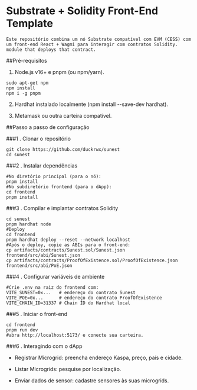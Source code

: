 # Substrate + Solidity Front-End Template

	Este repositório combina um nó Substrate compatível com EVM (CESS) com um front-end React + Wagmi para interagir com contratos Solidity. module that deploys that contract.

##Pré-requisitos

 1.	Node.js v16+ e pnpm (ou npm/yarn).
 ```shel
sudo apt-get npm
npm install
npm i -g pnpm
 ```

 2.	Hardhat instalado localmente (npm install --save-dev hardhat).

 3.	Metamask ou outra carteira compatível.

##Passo a passo de configuração

###1 . Clonar o repositório
```shell
git clone https://github.com/duckrwx/sunest
cd sunest
```

###2 . Instalar dependências
```shell
#No diretório principal (para o nó):
pnpm install
#No subdiretório frontend (para o dApp):
cd frontend
pnpm install
```

###3 . Compilar e implantar contratos Solidity
```shell
cd sunest
pnpm hardhat node
#Deploy
cd frontend
pnpm hardhat deploy --reset --network localhost
#Após o deploy, copie as ABIs para o front-end:
cp artifacts/contracts/Sunest.sol/Sunest.json frontend/src/abi/Sunest.json
cp artifacts/contracts/ProofOfExistence.sol/ProofOfExistence.json frontend/src/abi/PoE.json
```

###4 . Configurar variáveis de ambiente
```shell
#Crie .env na raiz do frontend com:
VITE_SUNEST=0x...   # endereço do contrato Sunest
VITE_POE=0x...      # endereço do contrato ProofOfExistence
VITE_CHAIN_ID=31337 # Chain ID do Hardhat local
```

###5 . Iniciar o front-end
```shell
cd frontend
pnpm run dev
#abra http://localhost:5173/ e conecte sua carteira.
```

###6 . Interagindo com o dApp
 - Registrar Microgrid: preencha endereço Kaspa, preço, país e cidade.

 - Listar Microgrids: pesquise por localização.

 - Enviar dados de sensor: cadastre sensores às suas microgrids.


